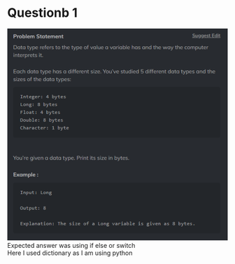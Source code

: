# Questionb 1
<img src="./Q1.png">
<br>
Expected answer was using if else or switch
<br>
Here I used dictionary as I am using python
